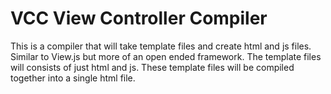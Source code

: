 # VCC View Controller Compiler
This is a compiler that will take template files and create html and js files. Similar to View.js but more of an open ended framework. The template files will consists of just html and js. These template files will be compiled together into a single html file. 
